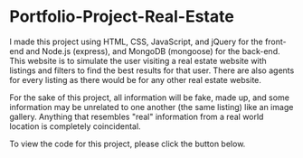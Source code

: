 # Portfolio-Project-Real-Estate

I made this project using HTML, CSS, JavaScript, and jQuery for the front-end and
Node.js (express), and MongoDB (mongoose) for the back-end. This website is to simulate the user
visiting a real estate website with listings and filters to find the best results for that user.
There are also agents for every listing as there would be for any other real estate website.

For the sake of this project, all information will be fake, made up, and some information may
be unrelated to one another (the same listing) like an image gallery. Anything that resembles "real"
information from a real world location is completely coincidental.

To view the code for this project, please click the button below.
